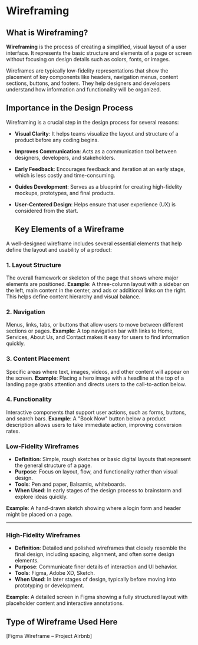 # Wireframing
## What is Wireframing?

**Wireframing** is the process of creating a simplified, visual layout of a user interface. It represents the basic structure and elements of a page or screen without focusing on design details such as colors, fonts, or images.

Wireframes are typically low-fidelity representations that show the placement of key components like headers, navigation menus, content sections, buttons, and footers. They help designers and developers understand how information and functionality will be organized.

## Importance in the Design Process

Wireframing is a crucial step in the design process for several reasons:

- **Visual Clarity**: It helps teams visualize the layout and structure of a product before any coding begins.
- **Improves Communication**: Acts as a communication tool between designers, developers, and stakeholders.
- **Early Feedback**: Encourages feedback and iteration at an early stage, which is less costly and time-consuming.
- **Guides Development**: Serves as a blueprint for creating high-fidelity mockups, prototypes, and final products.
- **User-Centered Design**: Helps ensure that user experience (UX) is considered from the start.

  ## Key Elements of a Wireframe

A well-designed wireframe includes several essential elements that help define the layout and usability of a product:

### 1. **Layout Structure**
The overall framework or skeleton of the page that shows where major elements are positioned.
**Example**: A three-column layout with a sidebar on the left, main content in the center, and ads or additional links on the right. This helps define content hierarchy and visual balance.

### 2. **Navigation**
Menus, links, tabs, or buttons that allow users to move between different sections or pages.
**Example**: A top navigation bar with links to Home, Services, About Us, and Contact makes it easy for users to find information quickly.

### 3. **Content Placement**
Specific areas where text, images, videos, and other content will appear on the screen.
**Example**: Placing a hero image with a headline at the top of a landing page grabs attention and directs users to the call-to-action below.

### 4. **Functionality**
Interactive components that support user actions, such as forms, buttons, and search bars.
**Example**: A "Book Now" button below a product description allows users to take immediate action, improving conversion rates.

###  Low-Fidelity Wireframes

- **Definition**: Simple, rough sketches or basic digital layouts that represent the general structure of a page.
- **Purpose**: Focus on layout, flow, and functionality rather than visual design.
- **Tools**: Pen and paper, Balsamiq, whiteboards.
- **When Used**: In early stages of the design process to brainstorm and explore ideas quickly.

**Example**: A hand-drawn sketch showing where a login form and header might be placed on a page.

---

###  High-Fidelity Wireframes

- **Definition**: Detailed and polished wireframes that closely resemble the final design, including spacing, alignment, and often some design elements.
- **Purpose**: Communicate finer details of interaction and UI behavior.
- **Tools**: Figma, Adobe XD, Sketch.
- **When Used**: In later stages of design, typically before moving into prototyping or development.

**Example**: A detailed screen in Figma showing a fully structured layout with placeholder content and interactive annotations.

## Type of Wireframe Used Here
[Figma Wireframe – Project Airbnb]




